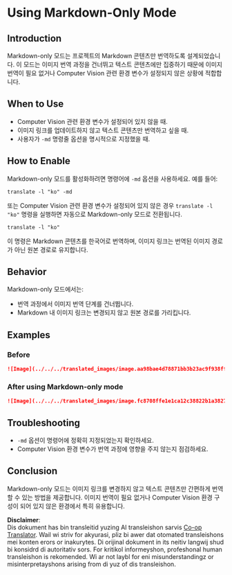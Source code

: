 <!--
CO_OP_TRANSLATOR_METADATA:
{
  "original_hash": "9b1b247a8d0f1736459e0e9ede0d9c92",
  "translation_date": "2025-06-12T11:37:28+00:00",
  "source_file": "getting_started/markdown-only-mode.md",
  "language_code": "mo"
}
-->
# Using Markdown-Only Mode

## Introduction
Markdown-only 모드는 프로젝트의 Markdown 콘텐츠만 번역하도록 설계되었습니다. 이 모드는 이미지 번역 과정을 건너뛰고 텍스트 콘텐츠에만 집중하기 때문에 이미지 번역이 필요 없거나 Computer Vision 관련 환경 변수가 설정되지 않은 상황에 적합합니다.

## When to Use
- Computer Vision 관련 환경 변수가 설정되어 있지 않을 때.
- 이미지 링크를 업데이트하지 않고 텍스트 콘텐츠만 번역하고 싶을 때.
- 사용자가 `-md` 명령줄 옵션을 명시적으로 지정했을 때.

## How to Enable
Markdown-only 모드를 활성화하려면 명령어에 `-md` 옵션을 사용하세요. 예를 들어:
```
translate -l "ko" -md
```

또는 Computer Vision 관련 환경 변수가 설정되어 있지 않은 경우 `translate -l "ko"` 명령을 실행하면 자동으로 Markdown-only 모드로 전환됩니다.

```
translate -l "ko"
```

이 명령은 Markdown 콘텐츠를 한국어로 번역하며, 이미지 링크는 번역된 이미지 경로가 아닌 원본 경로로 유지합니다.

## Behavior
Markdown-only 모드에서는:
- 번역 과정에서 이미지 번역 단계를 건너뜁니다.
- Markdown 내 이미지 링크는 변경되지 않고 원본 경로를 가리킵니다.

## Examples
### Before
```markdown
![Image](../../../translated_images/image.aa98bae4d78871bb3b23ac9f938ff86539da4cd6fb4c52dafedc4665135c3d61.mo.png)
```
### After using Markdown-only mode
```markdown
![Image](../../../translated_images/image.fc8708ffe1e1ca12c38822b1a382726da4b232025d1daa8a50ab75c8635d0c4a.mo.png)
```

## Troubleshooting
- `-md` 옵션이 명령어에 정확히 지정되었는지 확인하세요.
- Computer Vision 환경 변수가 번역 과정에 영향을 주지 않는지 점검하세요.

## Conclusion
Markdown-only 모드는 이미지 링크를 변경하지 않고 텍스트 콘텐츠만 간편하게 번역할 수 있는 방법을 제공합니다. 이미지 번역이 필요 없거나 Computer Vision 환경 구성이 되어 있지 않은 환경에서 특히 유용합니다.

**Disclaimer**:  
Dis dokument has bin transleitid yuzing AI transleishon sarvis [Co-op Translator](https://github.com/Azure/co-op-translator). Wail wi striv for akyurasi, pliz bi awer dat otomated transleishons mei konten erors or inakurytes. Di orijinal dokument in its neitiv langwij shud bi konsidrd di autoritativ sors. For kritikol informeyshon, profeshonal human transleishon is rekomended. Wi ar not laybl for eni misunderstandingz or misinterpretayshons arising from di yuz of dis transleishon.